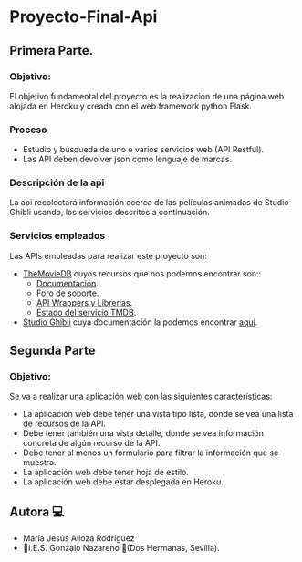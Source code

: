 # Proyecto-Final-Api

## Primera Parte.
### Objetivo:
El objetivo fundamental del proyecto es la realización de una página web alojada en Heroku y creada con el web framework python Flask.
### Proceso
* Estudio y búsqueda de uno o varios servicios web (API Restful). 
* Las API deben devolver json como lenguaje de marcas.
### Descripción de la api
La api recolectará información acerca de las películas animadas de Studio Ghibli usando, los servicios descritos a continuación.

### Servicios empleados
Las APIs empleadas para realizar este proyecto son:
* [TheMovieDB](https://www.themoviedb.org/) cuyos recursos que nos podemos encontrar son::
	* [Documentación](https://developers.themoviedb.org/3/getting-started/introduction).
	* [Foro de soporte](https://www.themoviedb.org/talk/category/5047958519c29526b50017d6).
	* [API Wrappers y Librerias](https://www.themoviedb.org/documentation/api/wrappers-libraries).
	* [Estado del servicio TMDB](https://status.themoviedb.org/).
* [Studio Ghibli](https://ghibliapi.herokuapp.com) cuya documentación la podemos encontrar [aquí](https://ghibliapi.herokuapp.com/#section/Studio-Ghibli-API).


## Segunda Parte
### Objetivo:
Se va a realizar una aplicación web con las siguientes características:
* La aplicación web debe tener una vista tipo lista, donde se vea una lista de recursos de la API.
* Debe tener también una vista detalle, donde se vea información concreta de algún recurso de la API.
* Debe tener al menos un formulario para filtrar la información que se muestra.
* La aplicación web debe tener hoja de estilo.
* La aplicación web debe estar desplegada en Heroku.

## Autora :computer:
* María Jesús Alloza Rodríguez
* :school:I.E.S. Gonzalo Nazareno :round_pushpin:(Dos Hermanas, Sevilla).
